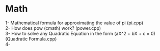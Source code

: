 # Math 
1- Mathematical formula for approximating the value of pi  (pi.cpp)                        
2- How does pow (cmath) work?  (power.cpp)                                 
3- How to solve any Quadratic Equation in the form (aX^2 + bX + c = 0)  (Quadratic Formula.cpp)                                
4-
